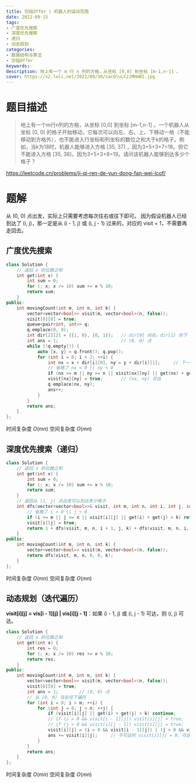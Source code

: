 ```yaml
---
title: 剑指Offer | 机器人的运动范围
date: 2022-09-15
tags:
- 广度优先搜索
- 深度优先搜索
- 递归
- 动态规划
categories:
- 数据结构与算法
- 剑指Offer
keywords:
description: 地上有一个 m 行 n 列的方格，从坐标 [0,0] 到坐标 [m-1,n-1] 。
cover: https://s2.loli.net/2022/09/30/sacQluLC2JMHmBI.jpg
---
```

# 题目描述
> 地上有一个m行n列的方格，从坐标 [0,0] 到坐标 [m-1,n-1] 。一个机器人从坐标 [0, 0] 的格子开始移动，它每次可以向左、右、上、下移动一格（不能移动到方格外），也不能进入行坐标和列坐标的数位之和大于k的格子。例如，当k为18时，机器人能够进入方格 [35, 37] ，因为3+5+3+7=18。但它不能进入方格 [35, 38]，因为3+5+3+8=19。请问该机器人能够到达多少个格子？

https://leetcode.cn/problems/ji-qi-ren-de-yun-dong-fan-wei-lcof/

# 题解

从 (0, 0) 点出发，实际上只需要考虑每次往右或往下即可。
因为假设机器人已经到达了 (i, j)，那一定是从 (i - 1, j) 或 (i, j - 1) 过来的，对应的 visit = 1，不需要再走回去。

## 广度优先搜索
```C++
class Solution {
    // 返回 x 的位数之和
    int get(int x) {
        int sum = 0;
        for (; x; x /= 10) sum += x % 10;
        return sum;
    }
public:
    int movingCount(int m, int n, int k) {
        vector<vector<bool>> visit(m, vector<bool>(n, false));
        visit[0][0] = true;
        queue<pair<int, int>> q;
        q.emplace(0, 0);
        int dir[2][2] = {{1, 0}, {0, 1}};   // dir[0] 向右，dir[1] 向下
        int ans = 1;                        // (0, 0) 点
        while (!q.empty()) {
            auto [x, y] = q.front(); q.pop();
            for (int i = 0; i < 2; ++i) {
                int nx = x + dir[i][0], ny = y + dir[i][1];     // 下一个坐标点
                // 省略了 nx < 0 || ny < 0
                if (nx >= m || ny >= n || visit[nx][ny] || get(nx) + get(ny) > k) continue;
                visit[nx][ny] = true;       // (nx, ny) 可达
                q.emplace(nx, ny);
                ans++;
            }
        }
        return ans;
    }
};
```
时间复杂度 $O(mn)$
空间复杂度 $O(mn)$

## 深度优先搜索（递归）
```C++
class Solution {
    // 返回 x 的位数之和
    int get(int x) {
        int sum = 0;
        for (; x; x /= 10) sum += x % 10;
        return sum;
    }
    // 返回从 (i, j) 点出发可以到达多少格子
    int dfs(vector<vector<bool>>& visit, int m, int n, int i, int j, int k) {
        // 省略了 i < 0 || j < 0
        if (i >= m || j >= n || visit[i][j] || get(i) + get(j) > k) return 0;
        visit[i][j] = true;
        return 1 + dfs(visit, m, n, i + 1, j, k) + dfs(visit, m, n, i, j + 1, k);
    }
public:
    int movingCount(int m, int n, int k) {
        vector<vector<bool>> visit(m, vector<bool>(n, false));
        return dfs(visit, m, n, 0, 0, k);
    }
};
```
时间复杂度 $O(mn)$
空间复杂度 $O(mn)$

## 动态规划（迭代遍历）
**visit[i][j] = vis[i - 1][j] | vis[i][j - 1]**：如果 (i - 1, j) 或 (i, j - 1) 可达，则 (i, j) 可达。
```C++
class Solution {
    // 返回 x 的位数之和
    int get(int x) {
        int res = 0;
        for (; x; x /= 10) res += x % 10;
        return res;
    }
public:
    int movingCount(int m, int n, int k) {
        vector<vector<bool>> visit(m, vector<bool>(n, false));
        visit[0][0] = true;
        int ans = 1;        // (0, 0) 点
        // 从 (0, 0) 往右往下遍历
        for (int i = 0; i < m; ++i) {
            for (int j = 0; j < n; ++j) {
                if (visit[i][j] || get(i) + get(j) > k) continue;
                // if (i > 0 && visit[i - 1][j]) visit[i][j] = true;   // 上面可达，则该点可达
                // if (j > 0 && visit[i][j - 1]) visit[i][j] = true;   // 左边可达，则该点可达
                visit[i][j] = (i > 0 && visit[i - 1][j]) | (j > 0 && visit[i][j - 1]);
                ans += visit[i][j];     // 不可达时 visit[i][j] = 0，可达时 visit[i][j] = 1
            }
        }
        return ans;
    }
};
```
时间复杂度 $O(mn)$
空间复杂度 $O(mn)$